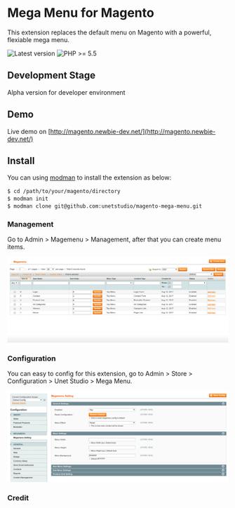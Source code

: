 Mega Menu for Magento
==================

This extension replaces the default menu on Magento with a powerful, flexiable mega menu.

![Latest version](https://img.shields.io/badge/latest-1.0.0-green.svg)
![PHP >= 5.5](https://img.shields.io/badge/php-%3E=5.5-green.svg)

Development Stage
--------------

Alpha version for developer environment

Demo
--------------

Live demo on [http://magento.newbie-dev.net/](http://magento.newbie-dev.net/)

Install
------------

You can using [modman](https://github.com/colinmollenhour/modman) to install the extension as below:

```sh
$ cd /path/to/your/magento/directory
$ modman init
$ modman clone git@github.com:unetstudio/magento-mega-menu.git
```


### Management

Go to Admin > Magemenu > Management, after that you can create menu items.

![images/management.png](images/management.png)

### Configuration

You can easy to config for this extension, go to Admin > Store > Configuration > Unet Studio > Mega Menu.

![images/configuration.png](images/configuration.png)

### Credit
